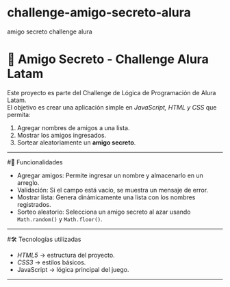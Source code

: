 # challenge-amigo-secreto-alura
amigo secreto challenge alura
# 🎁 Amigo Secreto - Challenge Alura Latam

Este proyecto es parte del Challenge de Lógica de Programación de Alura Latam.  
El objetivo es crear una aplicación simple en *JavaScript, HTML y CSS* que permita:

1. Agregar nombres de amigos a una lista.
2. Mostrar los amigos ingresados.
3. Sortear aleatoriamente un **amigo secreto**.

---

#📌 Funcionalidades

- Agregar amigos: Permite ingresar un nombre y almacenarlo en un arreglo.
- Validación: Si el campo está vacío, se muestra un mensaje de error.
- Mostrar lista: Genera dinámicamente una lista con los nombres registrados.
- Sorteo aleatorio: Selecciona un amigo secreto al azar usando `Math.random()` y `Math.floor()`.

---

#🛠️ Tecnologías utilizadas

- *HTML5* → estructura del proyecto.  
- *CSS3* → estilos básicos.  
- JavaScript → lógica principal del juego.

---

